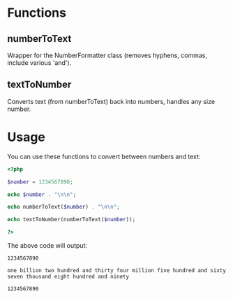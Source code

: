 # Functions

## numberToText

Wrapper for the NumberFormatter class (removes hyphens, commas, include various 'and').

## textToNumber

Converts text (from numberToText) back into numbers, handles any size number.

# Usage

You can use these functions to convert between numbers and text:

```php
<?php

$number = 1234567890;

echo $number . "\n\n";

echo numberToText($number) . "\n\n";

echo textToNumber(numberToText($number));

?>
```

The above code will output:

```
1234567890

one billion two hundred and thirty four million five hundred and sixty seven thousand eight hundred and ninety

1234567890
```
